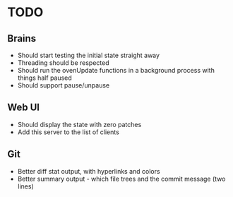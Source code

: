 # TODO

## Brains

* Should start testing the initial state straight away
* Threading should be respected
* Should run the ovenUpdate functions in a background process with things half paused
* Should support pause/unpause

## Web UI

* Should display the state with zero patches
* Add this server to the list of clients

## Git

* Better diff stat output, with hyperlinks and colors
* Better summary output - which file trees and the commit message (two lines)
